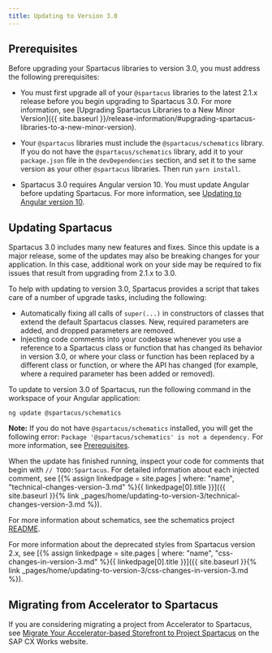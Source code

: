 ```yaml
---
title: Updating to Version 3.0
---
```


## Prerequisites

Before upgrading your Spartacus libraries to version 3.0, you must address the following prerequisites:

- You must first upgrade all of your `@spartacus` libraries to the latest 2.1.x release before you begin upgrading to Spartacus 3.0. For more information, see [Upgrading Spartacus Libraries to a New Minor Version]({{ site.baseurl }}/release-information/#upgrading-spartacus-libraries-to-a-new-minor-version).

- Your `@spartacus` libraries must include the `@spartacus/schematics` library. If you do not have the `@spartacus/schematics` library, add it to your `package.json` file in the `devDependencies` section, and set it to the same version as your other `@spartacus` libraries. Then run `yarn install`.

- Spartacus 3.0 requires Angular version 10. You must update Angular before updating Spartacus. For more information, see [Updating to Angular version 10](https://update.angular.io/).

## Updating Spartacus

Spartacus 3.0 includes many new features and fixes. Since this update is a major release, some of the updates may also be breaking changes for your application. In this case, additional work on your side may be required to fix issues that result from upgrading from 2.1.x to 3.0.

To help with updating to version 3.0, Spartacus provides a script that takes care of a number of upgrade tasks, including the following:

- Automatically fixing all calls of `super(...)` in constructors of classes that extend the default Spartacus classes. New, required parameters are added, and dropped parameters are removed.
- Injecting code comments into your codebase whenever you use a reference to a Spartacus class or function that has changed its behavior in version 3.0, or where your class or function has been replaced by a different class or function, or where the API has changed (for example, where a required parameter has been added or removed).

To update to version 3.0 of Spartacus, run the following command in the workspace of your Angular application:

```shell
ng update @spartacus/schematics
```

**Note:** If you do not have `@spartacus/schematics` installed, you will get the following error: `Package '@spartacus/schematics' is not a dependency.` For more information, see [Prerequisites](#prerequisites).

When the update has finished running, inspect your code for comments that begin with `// TODO:Spartacus`. For detailed information about each injected comment, see [{% assign linkedpage = site.pages | where: "name", "technical-changes-version-3.md" %}{{ linkedpage[0].title }}]({{ site.baseurl }}{% link _pages/home/updating-to-version-3/technical-changes-version-3.md %}).

For more information about schematics, see the schematics project [README](https://github.com/SAP/spartacus/tree/develop/projects/schematics).

For more information about the deprecated styles from Spartacus version 2.x, see [{% assign linkedpage = site.pages | where: "name", "css-changes-in-version-3.md" %}{{ linkedpage[0].title }}]({{ site.baseurl }}{% link _pages/home/updating-to-version-3/css-changes-in-version-3.md %}).

## Migrating from Accelerator to Spartacus

If you are considering migrating a project from Accelerator to Spartacus, see [Migrate Your Accelerator-based Storefront to Project Spartacus](https://www.sap.com/cxworks/article/2589632310/migrate_your_accelerator_based_storefront_to_project_spartacus) on the SAP CX Works website.
